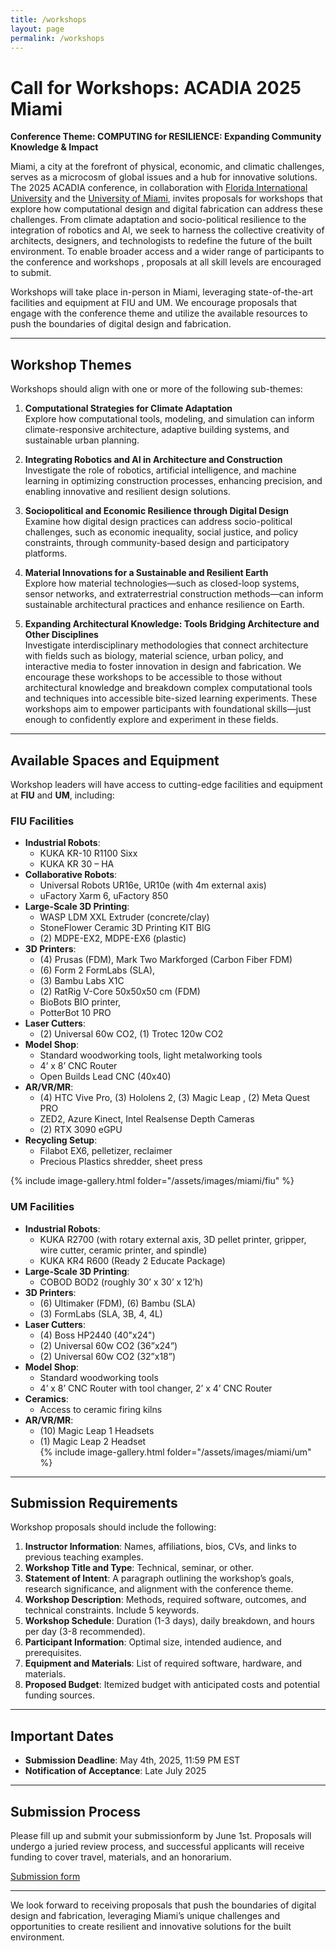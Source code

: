 ```yaml
---
title: /workshops
layout: page
permalink: /workshops
---
```


# Call for Workshops: ACADIA 2025 Miami  


**Conference Theme: COMPUTING for RESILIENCE: Expanding Community Knowledge & Impact**  

Miami, a city at the forefront of physical, economic, and climatic challenges, serves as a microcosm of global issues and a hub for innovative solutions. The 2025 ACADIA conference, in collaboration with [Florida International University](/fiu) and the [University of Miami](/um), invites proposals for workshops that explore how computational design and digital fabrication can address these challenges. From climate adaptation and socio-political resilience to the integration of robotics and AI, we seek to harness the collective creativity of architects, designers, and technologists to redefine the future of the built environment. To enable broader access and a wider range of participants to the conference and workshops , proposals at all skill levels are encouraged to submit.   

Workshops will take place in-person in Miami, leveraging state-of-the-art facilities and equipment at FIU and UM. We encourage proposals that engage with the conference theme and utilize the available resources to push the boundaries of digital design and fabrication.  

---

## Workshop Themes  
Workshops should align with one or more of the following sub-themes:  

1. **Computational Strategies for Climate Adaptation**  
   Explore how computational tools, modeling, and simulation can inform climate-responsive architecture, adaptive building systems, and sustainable urban planning.  

2. **Integrating Robotics and AI in Architecture and Construction**  
   Investigate the role of robotics, artificial intelligence, and machine learning in optimizing construction processes, enhancing precision, and enabling innovative and resilient design solutions. 

3. **Sociopolitical and Economic Resilience through Digital Design**  
   Examine how digital design practices can address socio-political challenges, such as economic inequality, social justice, and policy constraints, through community-based design and participatory platforms.  

4. **Material Innovations for a Sustainable and Resilient Earth**  
   Explore how material technologies—such as closed-loop systems, sensor networks, and extraterrestrial construction methods—can inform sustainable architectural practices and enhance resilience on Earth.  

5. **Expanding Architectural Knowledge: Tools Bridging Architecture and Other Disciplines**  
   Investigate interdisciplinary methodologies that connect architecture with fields such as biology, material science, urban policy, and interactive media to foster innovation in design and fabrication. We encourage these workshops to be accessible to those without architectural knowledge and breakdown complex computational tools and techniques into accessible bite-sized learning experiments. These workshops aim to empower participants with foundational skills—just enough to confidently explore and experiment in these fields.  


--- 

## Available Spaces and Equipment  
Workshop leaders will have access to cutting-edge facilities and equipment at **FIU** and **UM**, including:  

### FIU Facilities  
- **Industrial Robots**:  
  - KUKA KR-10 R1100 Sixx  
  - KUKA KR 30 – HA  
- **Collaborative Robots**:  
  - Universal Robots UR16e, UR10e (with 4m external axis)  
  - uFactory Xarm 6, uFactory 850  
- **Large-Scale 3D Printing**:  
  - WASP LDM XXL Extruder (concrete/clay)  
  - StoneFlower Ceramic 3D Printing KIT BIG  
  - (2) MDPE-EX2, MDPE-EX6 (plastic)  
- **3D Printers**:  
  - (4) Prusas (FDM), Mark Two Markforged (Carbon Fiber FDM)  
  - (6) Form 2 FormLabs (SLA),
  - (3) Bambu Labs X1C
  - (2) RatRig V-Core 50x50x50 cm (FDM)  
  - BioBots BIO printer, 
  - PotterBot  10 PRO
- **Laser Cutters**:  
  - (2) Universal 60w CO2, (1) Trotec 120w CO2  
- **Model Shop**:  
  - Standard woodworking tools, light metalworking tools  
  - 4’ x 8’ CNC Router  
  - Open Builds Lead CNC (40x40)
- **AR/VR/MR**:  
  - (4) HTC Vive Pro, (3) Hololens 2, (3) Magic Leap , (2) Meta Quest PRO
  - ZED2, Azure Kinect, Intel Realsense Depth Cameras  
  - (2) RTX 3090 eGPU  
- **Recycling Setup**:  
  - Filabot EX6, pelletizer, reclaimer  
  - Precious Plastics shredder, sheet press  

{% include image-gallery.html folder="/assets/images/miami/fiu" %}

### UM Facilities  
- **Industrial Robots**:  
  - KUKA R2700 (with rotary external axis, 3D pellet printer, gripper, wire cutter, ceramic printer, and spindle)  
  - KUKA KR4 R600 (Ready 2 Educate Package)  
- **Large-Scale 3D Printing**:  
  - COBOD BOD2 (roughly 30’ x 30’ x 12’h)  
- **3D Printers**:  
  - (6) Ultimaker (FDM), (6) Bambu (SLA)  
  - (3) FormLabs (SLA, 3B, 4, 4L)  
- **Laser Cutters**:  
  - (4) Boss HP2440 (40"x24")  
  - (2) Universal 60w CO2 (36”x24”)  
  - (2) Universal 60w CO2 (32”x18”)  
- **Model Shop**:  
  - Standard woodworking tools  
  - 4’ x 8’ CNC Router with tool changer, 2’ x 4’ CNC Router  
- **Ceramics**:  
  - Access to ceramic firing kilns  
- **AR/VR/MR**:  
  - (10) Magic Leap 1 Headsets
  - (1) Magic Leap 2 Headset  
{% include image-gallery.html folder="/assets/images/miami/um" %}
---

## Submission Requirements  
Workshop proposals should include the following:  
1. **Instructor Information**: Names, affiliations, bios, CVs, and links to previous teaching examples.  
2. **Workshop Title and Type**: Technical, seminar, or other.  
3. **Statement of Intent**: A paragraph outlining the workshop’s goals, research significance, and alignment with the conference theme.  
4. **Workshop Description**: Methods, required software, outcomes, and technical constraints. Include 5 keywords.  
5. **Workshop Schedule**: Duration (1-3 days), daily breakdown, and hours per day (3-8 recommended).  
6. **Participant Information**: Optimal size, intended audience, and prerequisites.  
7. **Equipment and Materials**: List of required software, hardware, and materials.  
8. **Proposed Budget**: Itemized budget with anticipated costs and potential funding sources.  

---

## Important Dates  
- **Submission Deadline**: May 4th, 2025, 11:59 PM EST  
- **Notification of Acceptance**: Late July 2025  

---

## Submission Process  
Please fill up and submit your submissionform  by June 1st. Proposals will undergo a juried review process, and successful applicants will receive funding to cover travel, materials, and an honorarium.

[Submission form](https://forms.gle/4ABebzhwSYdBQCAJ6)

---

We look forward to receiving proposals that push the boundaries of digital design and fabrication, leveraging Miami’s unique challenges and opportunities to create resilient and innovative solutions for the built environment.  